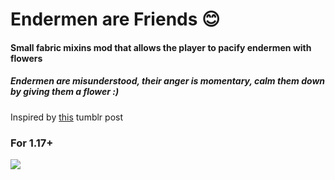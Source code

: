 # Endermen are Friends 😊

#### Small fabric mixins mod that allows the player to pacify endermen with flowers
##### Endermen are misunderstood, their anger is momentary, calm them down by giving them a flower :)

Inspired by [this](https://cloudymines.tumblr.com/post/635344586617847808/whats-one-aspect-about-minecraft-you-wish-would) tumblr post
### **For 1.17+**
![](https://imgur.com/kwx9n3U.gif)
